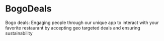 # BogoDeals
Bogo deals: Engaging people through our unique app to interact with your favorite restaurant by accepting geo targeted deals and ensuring sustainability
